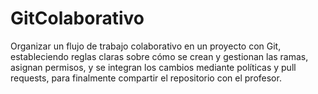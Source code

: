 # GitColaborativo
Organizar un flujo de trabajo colaborativo en un proyecto con Git, estableciendo reglas claras sobre cómo se crean y gestionan las ramas, asignan permisos, y se integran los cambios mediante políticas y pull requests, para finalmente compartir el repositorio con el profesor.
